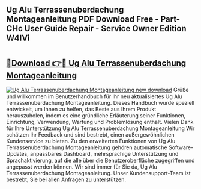 ## Ug Alu Terrassenuberdachung Montageanleitung PDF Download Free - Part-CHc User Guide Repair - Service Owner Edition W4IVi

# <h2><a href="http://df7cccb.blite.top/?on=Ug+Alu+Terrassenuberdachung+Montageanleitung">🔗Download 👉🔴 Ug Alu Terrassenuberdachung Montageanleitung</a></h2>

[![Ug Alu Terrassenuberdachung Montageanleitung new download](https://i.imgur.com/lujVjoI.png)](http://df7cccb.blite.top/?on=Ug+Alu+Terrassenuberdachung+Montageanleitung)
Grüße und willkommen im Benutzerhandbuch für Ihr neu aktualisiertes Ug Alu Terrassenuberdachung Montageanleitung. Dieses Handbuch wurde speziell entwickelt, um Ihnen zu helfen, das Beste aus Ihrem Produkt herauszuholen, indem es eine gründliche Erläuterung seiner Funktionen, Einrichtung, Verwendung, Wartung und Problemlösung enthält. Vielen Dank für Ihre Unterstützung Ug Alu Terrassenuberdachung Montageanleitung Wir schätzen Ihr Feedback und sind bestrebt, einen außergewöhnlichen Kundenservice zu bieten. Zu den erweiterten Funktionen von Ug Alu Terrassenuberdachung Montageanleitung gehören automatische Software-Updates, anpassbares Dashboard, mehrsprachige Unterstützung und Sprachaktivierung, auf die alle über die Benutzeroberfläche zugegriffen und angepasst werden können. Wir sind immer für Sie da, Ug Alu Terrassenuberdachung Montageanleitung. Unser Kundensupport-Team ist bestrebt, Sie bei allen Anfragen zu unterstützen.
